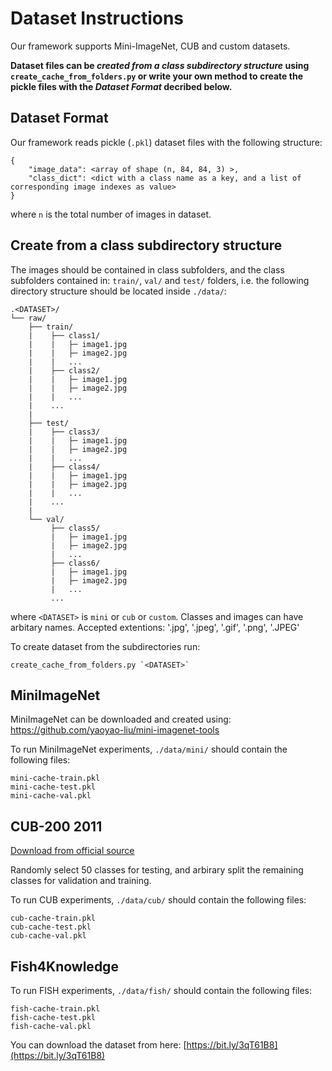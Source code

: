 # Dataset Instructions

Our framework supports Mini-ImageNet, CUB and custom datasets.

**Dataset files can be *created from a class subdirectory structure* using ```create_cache_from_folders.py``` or write your own method to create the pickle files with the *Dataset Format* decribed below.** 

## Dataset Format
Our framework reads pickle (```.pkl```) dataset files with the following structure:

```
{
    "image_data": <array of shape (n, 84, 84, 3) >,
    "class_dict": <dict with a class name as a key, and a list of corresponding image indexes as value>
}
```
where `n` is the total number of images in dataset.

## Create from a class subdirectory structure
The images should be contained in class subfolders, and the class subfolders contained in: ```train/```, ```val/``` and ```test/``` folders, i.e. the following directory structure should be located inside ```./data/```:
```
.<DATASET>/
└── raw/
    ├── train/
    |    ├── class1/
    |    |   ├─ image1.jpg
    |    |   ├─ image2.jpg
    |    |   ...
    |    ├── class2/
    |    |   ├─ image1.jpg
    |    |   ├─ image2.jpg
    |    |   ...
    |    ...
    |
    ├── test/
    |    ├── class3/
    |    |   ├─ image1.jpg
    |    |   ├─ image2.jpg
    |    |   ...
    |    ├── class4/
    |    |   ├─ image1.jpg
    |    |   ├─ image2.jpg
    |    |   ...
    |    ...
    |
    └── val/
         ├── class5/
         |   ├─ image1.jpg
         |   ├─ image2.jpg
         |   ...
         ├── class6/
         |   ├─ image1.jpg
         |   ├─ image2.jpg
         |   ...
         ...
```
where `<DATASET>` is `mini` or `cub` or `custom`. Classes and images can have arbitary names. Accepted extentions: '.jpg', '.jpeg', '.gif', '.png', '.JPEG' 

To create dataset from the subdirectories run:
```
create_cache_from_folders.py `<DATASET>`
```


## MiniImageNet

MiniImageNet can be downloaded and created using: https://github.com/yaoyao-liu/mini-imagenet-tools 

To run MiniImageNet experiments, `./data/mini/` should contain the following files:
```
mini-cache-train.pkl
mini-cache-test.pkl
mini-cache-val.pkl
```

## CUB-200 2011

[Download from official source](http://www.vision.caltech.edu/visipedia/CUB-200-2011.html)

Randomly select 50 classes for testing, and arbirary split the remaining classes for validation and training.

To run CUB experiments, `./data/cub/` should contain the following files:
```
cub-cache-train.pkl
cub-cache-test.pkl
cub-cache-val.pkl
```

## Fish4Knowledge 

To run FISH experiments, `./data/fish/` should contain the following files:
```
fish-cache-train.pkl
fish-cache-test.pkl
fish-cache-val.pkl
```

You can download the dataset from here: [https://bit.ly/3qT61B8](https://bit.ly/3qT61B8)

